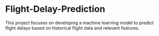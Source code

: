 # Flight-Delay-Prediction
This project focuses on developing a machine learning model to predict flight delays based on historical flight data and relevant features.

